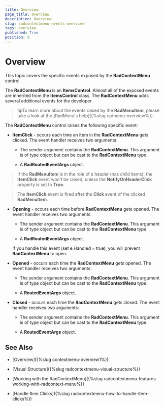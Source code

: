 ```yaml
---
title: Overview
page_title: Overview
description: Overview
slug: radcontextmenu-events-overview
tags: overview
published: True
position: 0
---
```


# Overview

This topic covers the specific events exposed by the __RadContextMenu__ control.

The __RadContextMenu__ is an __ItemsControl__. Almost all of the exposed events are inherited from the __ItemsControl__ class. The __RadContextMenu__ adds several additional events for the developer.

>tipTo learn more about the events raised by the __RadMenuItem__, please take a look at the [RadMenu's help]({%slug radmenu-overview%}).

The __RadContextMenu__ control raises the following specific event:        

* __ItemClick__ - occurs each time an item in the __RadContextMenu__ gets clicked. The event handler receives two arguments:

	* The sender argument contains the __RadContextMenu__. This argument is of type object but can be cast to the __RadContextMenu__ type.

	* A __RadRoutedEventArgs__ object.

>If the __RadMenuItem__ is in the role of a header (has child items), the __ItemClick__ event won't be raised, unless the __NotifyOnHeaderClick__ property is set to __True__.              

>The __ItemClick__ event is fired after the __Click__ event of the clicked __RadMenuItem__.              

* __Opening__ - occurs each time before __RadContextMenu__ gets opened. The event handler receives two arguments:            

	* The sender argument contains the __RadContextMenu__. This argument is of type object but can be cast to the __RadContextMenu__ type.              

	* A __RadRoutedEventArgs__ object.

	If you handle this event (set e.Handled = true), you will prevent __RadContextMenu__ to open.            

* __Opened__ - occurs each time the __RadContextMenu__ gets opened. The event handler receives two arguments:

	* The sender argument contains the __RadContextMenu__. This argument is of type object but can be cast to the __RadContextMenu__ type.

	* A __RoutedEventArgs__ object.

* __Closed__ - occurs each time the __RadContextMenu__ gets closed. The event handler receives two arguments:

	* The sender argument contains the __RadContextMenu__. This argument is of type object but can be cast to the __RadContextMenu__ type.

	* A __RoutedEventArgs__ object.

## See Also

 * [Overview]({%slug contextmenu-overview1%})

 * [Visual Structure]({%slug radcontextmenu-visual-structure%})

 * [Working with the RadContextMenu]({%slug radcontextmenu-features-working-with-radcontext-menu%})

 * [Handle Item Clicks]({%slug radcontextmenu-how-to-handle-item-clicks%})
